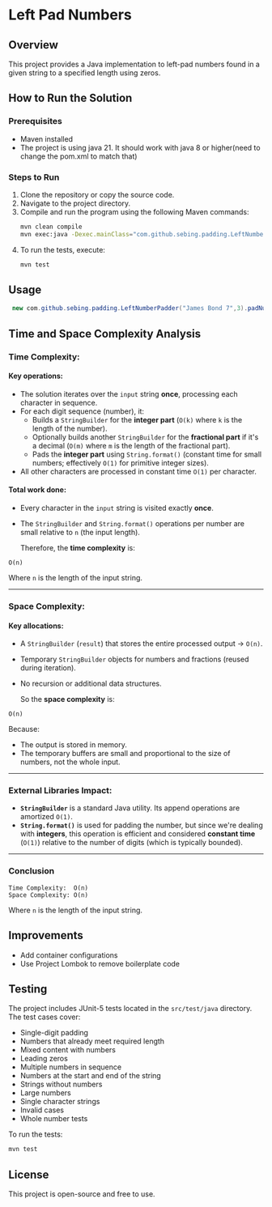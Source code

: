 # Left Pad Numbers

## Overview

This project provides a Java implementation to left-pad numbers found in a given string to a specified length using
zeros. 


## How to Run the Solution

### Prerequisites

- Maven installed
- The project is using java 21. It should work with java 8 or higher(need to change the pom.xml to match that)

### Steps to Run

1. Clone the repository or copy the source code.
2. Navigate to the project directory.
3. Compile and run the program using the following Maven commands:
   ```sh
   mvn clean compile
   mvn exec:java -Dexec.mainClass="com.github.sebing.padding.LeftNumberPadder"
   ```
4. To run the tests, execute:
   ```sh
   mvn test
   ```

## Usage

   ```java
    new com.github.sebing.padding.LeftNumberPadder("James Bond 7",3).padNumbers();
   ```

## Time and Space Complexity Analysis
###   **Time Complexity:**

#### Key operations:
- The solution iterates over the `input` string **once**, processing each character in sequence.
- For each digit sequence (number), it:
   - Builds a `StringBuilder` for the **integer part** (`O(k)` where `k` is the length of the number).
   - Optionally builds another `StringBuilder` for the **fractional part** if it's a decimal (`O(m)` where `m` is the length of the fractional part).
   - Pads the **integer part** using `String.format()` (constant time for small numbers; effectively `O(1)` for primitive integer sizes).
- All other characters are processed in constant time `O(1)` per character.

#### Total work done:
- Every character in the `input` string is visited exactly **once**.
- The `StringBuilder` and `String.format()` operations per number are small relative to `n` (the input length).

  Therefore, the **time complexity** is:
```
O(n)
```
Where `n` is the length of the input string.

---

###   **Space Complexity:**

#### Key allocations:
- A `StringBuilder` (`result`) that stores the entire processed output → `O(n)`.
- Temporary `StringBuilder` objects for numbers and fractions (reused during iteration).
- No recursion or additional data structures.

  So the **space complexity** is:
```
O(n)
```
Because:
- The output is stored in memory.
- The temporary buffers are small and proportional to the size of numbers, not the whole input.

---

###   External Libraries Impact:
- **`StringBuilder`** is a standard Java utility. Its append operations are amortized `O(1)`.
- **`String.format()`** is used for padding the number, but since we're dealing with **integers**, this operation is efficient and considered **constant time** (`O(1)`) relative to the number of digits (which is typically bounded).

---

###   Conclusion
```
Time Complexity:  O(n)
Space Complexity: O(n)
```

Where `n` is the length of the input string.



## Improvements

- Add container configurations
- Use Project Lombok to remove boilerplate code

## Testing

The project includes JUnit-5 tests located in the `src/test/java` directory. The test cases cover:

- Single-digit padding
- Numbers that already meet required length
- Mixed content with numbers
- Leading zeros
- Multiple numbers in sequence
- Numbers at the start and end of the string
- Strings without numbers
- Large numbers
- Single character strings
- Invalid cases
- Whole number tests

To run the tests:

```sh
mvn test
```

## License

This project is open-source and free to use.

